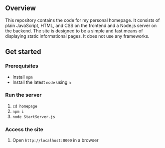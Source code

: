 ## Overview

This repository contains the code for my personal homepage.
It consists of plain JavaScript, HTML, and CSS on the frontend and a Node.js server on the backend.
The site is designed to be a simple and fast means of displaying static informational pages.
It does not use any frameworks.

## Get started

### Prerequisites
* Install `npm`
* Install the latest `node` using `n`

### Run the server
1. `cd homepage`
1. `npm i`
1. `node StartServer.js`

### Access the site
1. Open `http://localhost:8000` in a browser
